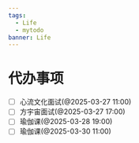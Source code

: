 ```yaml
---
tags:
  - Life
  - mytodo
banner: Life
---
```

# 代办事项
- [ ] 心流文化面试(@2025-03-27 11:00)
- [ ] 方宇宙面试(@2025-03-27 17:00)
- [ ] 瑜伽课(@2025-03-28 19:00)
- [ ] 瑜伽课(@2025-03-30 11:00)